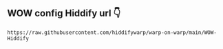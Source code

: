 ## WOW config Hiddify url 👇
```
https://raw.githubusercontent.com/hiddifywarp/warp-on-warp/main/WOW-Hiddify
```
